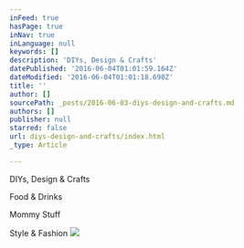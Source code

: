 ```yaml
---
inFeed: true
hasPage: true
inNav: true
inLanguage: null
keywords: []
description: 'DIYs, Design & Crafts'
datePublished: '2016-06-04T01:01:59.164Z'
dateModified: '2016-06-04T01:01:18.690Z'
title: ''
author: []
sourcePath: _posts/2016-06-03-diys-design-and-crafts.md
authors: []
publisher: null
starred: false
url: diys-design-and-crafts/index.html
_type: Article

---
```

DIYs, Design & Crafts

Food & Drinks

Mommy Stuff

Style & Fashion
![](https://the-grid-user-content.s3-us-west-2.amazonaws.com/32c3666b-742b-44fd-b79f-eee9e4732597.jpg)